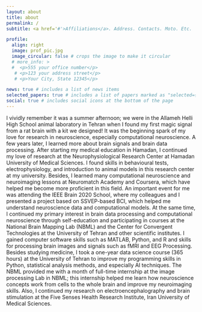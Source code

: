 ```yaml
---
layout: about
title: about
permalink: /
subtitle: <a href='#'>Affiliations</a>. Address. Contacts. Moto. Etc.

profile:
  align: right
  image: prof_pic.jpg
  image_circular: false # crops the image to make it circular
  # more_info: >
  #  <p>555 your office number</p>
   # <p>123 your address street</p>
   # <p>Your City, State 12345</p>

news: true # includes a list of news items
selected_papers: true # includes a list of papers marked as "selected={true}"
social: true # includes social icons at the bottom of the page
---
```

I vividly remember it was a summer afternoon; we were in the Allameh Helli High School animal laboratory in Tehran when I found my first magic signal from a rat brain with a kit we designed! It was the beginning spark of my love for research in neuroscience, especially computational neuroscience. A few years later, I learned more about brain signals and brain data processing. After starting my medical education in Hamadan, I continued my love of research at the Neurophysiological Research Center at Hamadan University of Medical Sciences. I found skills in behavioural tests, electrophysiology, and introduction to animal models in this research center at my university. Besides, I learned many computational neuroscience and neuroimaging lessons at Neuromatch Academy and Coursera, which have helped me become more proficient in this field. An important event for me was attending the IEEE Brain 2020 School, where my colleagues and I presented a project based on SSVEP-based BCI, which helped me understand neuroscience data and computational models. At the same time, I continued my primary interest in brain data processing and computational neuroscience through self-education and participating in courses at the National Brain Mapping Lab (NBML) and the Center for Convergent Technologies at the University of Tehran and other scientific institutes. I gained computer software skills such as MATLAB, Python, and R and skills for processing brain images and signals such as fMRI and EEG Processing. Besides studying medicine, I took a one-year data science course (365 hours) at the University of Tehran to improve my programming skills in Python, statistical analysis methods, and especially AI techniques. The NBML provided me with a month of full-time internship at the image processing Lab in NBML; this internship helped me learn how neuroscience concepts work from cells to the whole brain and improve my neuroimaging skills. Also, I continued my research on electroencephalography and brain stimulation at the Five Senses Health Research Institute, Iran University of Medical Sciences.
